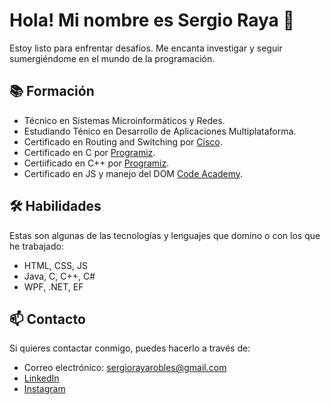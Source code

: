# Hola! Mi nombre es Sergio Raya 👋

Estoy listo para enfrentar desafíos. Me encanta investigar y seguir sumergiéndome en el mundo de la programación.

## 📚 Formación

- Técnico en Sistemas Microinformáticos y Redes.
- Estudiando Ténico en Desarrollo de Aplicaciones Multiplataforma.
- Certificado en Routing and Switching por [Cisco](https://www.cisco.com/#tabs-ca9b217826-item-1b113ceb83-tab).
- Certificado en C por [Programiz](https://programiz.pro/certificates/detail/B456A96C3F63).
- Certiificado en C++ por [Programiz](https://programiz.pro/certificates/detail/B456A96C3F63).
- Certificado en JS y manejo del DOM [Code Academy](https://www.codecademy.com/profiles/Sergio_Raya_Robles/certificates/36ae898a1d1c8524815305b2d1d2ebab).

## 🛠️ Habilidades

Estas son algunas de las tecnologías y lenguajes que domino o con los que he trabajado:

- HTML, CSS, JS
- Java, C, C++, C#
- WPF, .NET, EF

## 📫 Contacto

Si quieres contactar conmigo, puedes hacerlo a través de:

- Correo electrónico: sergiorayarobles@gmail.com
- [LinkedIn](https://www.linkedin.com/in/sergio-raya-robles-60318626a/)
- [Instagram](https://www.instagram.com/sergio_raya17/)

